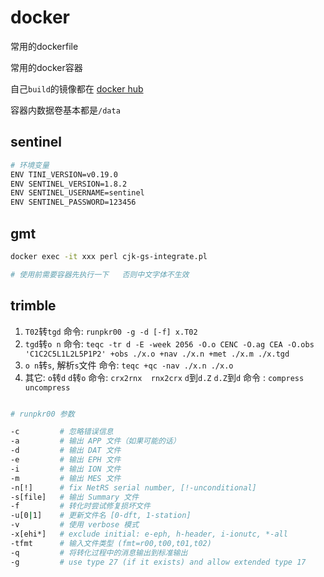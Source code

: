 # docker

常用的dockerfile 

常用的docker容器

自己`build`的镜像都在  [docker hub](https://hub.docker.com/u/vbeats)


容器内数据卷基本都是`/data`

## sentinel

```bash
# 环境变量
ENV TINI_VERSION=v0.19.0
ENV SENTINEL_VERSION=1.8.2
ENV SENTINEL_USERNAME=sentinel
ENV SENTINEL_PASSWORD=123456
```


## gmt

```bash
docker exec -it xxx perl cjk-gs-integrate.pl

# 使用前需要容器先执行一下   否则中文字体不生效
```


## trimble

1. `T02`转`tgd` 命令: `runpkr00 -g -d [-f] x.T02`
2. `tgd`转`o n` 命令: `teqc -tr d -E -week 2056 -O.o CENC -O.ag CEA -O.obs 'C1C2C5L1L2L5P1P2' +obs ./x.o +nav ./x.n +met ./x.m ./x.tgd`
3. `o n`转`s`, 解析`s`文件     命令: `teqc +qc -nav ./x.n ./x.o`
4.  其它: `o`转`d` `d`转`o`  命令: `crx2rnx  rnx2crx`
    `d`到`d.Z` `d.Z`到`d`    命令 : `compress uncompress`

```bash

# runpkr00 参数

-c         # 忽略错误信息
-a         # 输出 APP 文件（如果可能的话）
-d         # 输出 DAT 文件
-e         # 输出 EPH 文件
-i         # 输出 ION 文件
-m         # 输出 MES 文件
-n[!]      # fix NetRS serial number, [!-unconditional]
-s[file]   # 输出 Summary 文件
-f         # 转化时尝试修复损坏文件
-u[0|1]    # 更新文件名 [0-dft, 1-station]
-v         # 使用 verbose 模式
-x[ehi*]   # exclude initial: e-eph, h-header, i-ionutc, *-all
-tfmt      # 输入文件类型 (fmt=r00,t00,t01,t02)
-q         # 将转化过程中的消息输出到标准输出
-g         # use type 27 (if it exists) and allow extended type 17

```    
